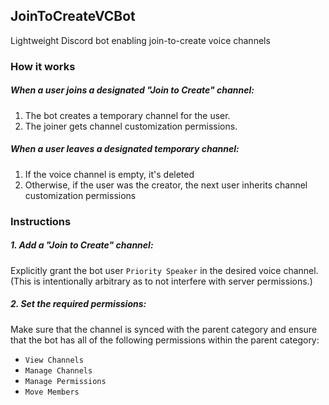 ## JoinToCreateVCBot
Lightweight Discord bot enabling join-to-create voice channels

### How it works
##### When a user joins a designated "Join to Create" channel:
1. The bot creates a temporary channel for the user.
2. The joiner gets channel customization permissions.

##### When a user leaves a designated temporary channel:
1. If the voice channel is empty, it's deleted
2. Otherwise, if the user was the creator, the next user inherits channel customization permissions

### Instructions
##### 1. Add a "Join to Create" channel:
Explicitly grant the bot user `Priority Speaker` in the desired voice channel. (This is intentionally arbitrary as to not interfere with server permissions.)

##### 2. Set the required permissions:
Make sure that the channel is synced with the parent category and ensure that the bot has all of the following permissions within the parent category:
- `View Channels`
- `Manage Channels`
- `Manage Permissions`
- `Move Members`
